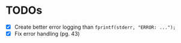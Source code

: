 # TODOs
- [x] Create better error logging than `fprintf(stderr, "ERROR: ...");`
- [x] Fix error handling (pg. 43)
